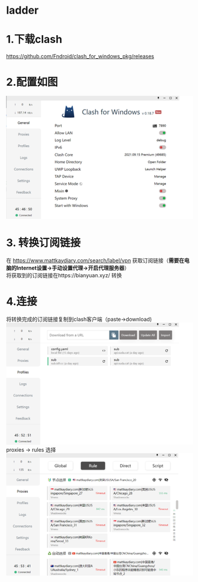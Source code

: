 # ladder
# 1.下载clash
https://github.com/Fndroid/clash_for_windows_pkg/releases
# 2.配置如图  
![image1](https://github.com/Delta9799074/ladder/blob/main/pic1.png)

# 3. 转换订阅链接
在 https://www.mattkaydiary.com/search/label/vpn 获取订阅链接（**需要在电脑的Internet设置->手动设置代理->开启代理服务器**）  
将获取到的订阅链接在https://bianyuan.xyz/ 转换
# 4.连接
将转换完成的订阅链接复制到clash客户端（paste->download)
![image2](https://github.com/Delta9799074/ladder/blob/main/pic2.png)
proxies -> rules 选择
![image3](https://github.com/Delta9799074/ladder/blob/main/pic3.png)
